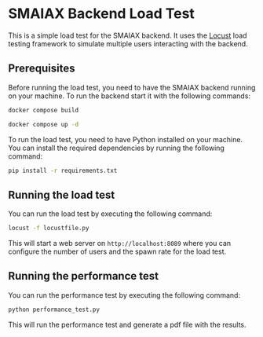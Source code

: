 # SMAIAX Backend Load Test

This is a simple load test for the SMAIAX backend. It uses the [Locust](https://locust.io/) load testing framework to simulate multiple users interacting with the backend.

## Prerequisites
Before running the load test, you need to have the SMAIAX backend running on your machine.
To run the backend start it with the following commands:

```bash 
docker compose build
```

```bash
docker compose up -d
```

To run the load test, you need to have Python installed on your machine. You can install the required dependencies by running the following command:

```bash
pip install -r requirements.txt
```

## Running the load test
You can run the load test by executing the following command:

```bash
locust -f locustfile.py
```

This will start a web server on `http://localhost:8089` where you can configure the number of users and the spawn rate for the load test.

## Running the performance test
You can run the performance test by executing the following command:

```bash
python performance_test.py
```

This will run the performance test and generate a pdf file with the results.
